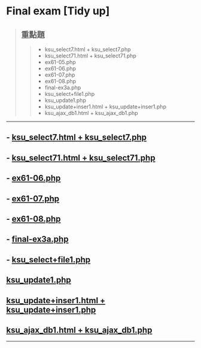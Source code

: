 # Final exam [Tidy up] 
> ## 重點題
>> - ksu_select7.html + ksu_select7.php
>> - ksu_select71.html + ksu_select71.php
>> - ex61-05.php
>> - ex61-06.php
>> - ex61-07.php
>> - ex61-08.php
>> - final-ex3a.php
>> - ksu_select+file1.php
>> - ksu_update1.php
>> - ksu_update+inser1.html + ksu_update+inser1.php
>> - ksu_ajax_db1.html + ksu_ajax_db1.php
---
## - [ksu_select7.html + ksu_select7.php](https://github.com/ChengHan16/Cs4high_4080E036/blob/master/%E4%BC%BA%E6%9C%8D%E5%99%A8%E6%9E%B6%E8%A8%AD%E5%AF%A6%E5%8B%99(Server%20setup%20practice)%20%5B109-2%5D/Final%20exam%20File/ksu_select7.html%20+%20ksu_select7.php.md)

## - [ksu_select71.html + ksu_select71.php](https://github.com/ChengHan16/Cs4high_4080E036/blob/master/%E4%BC%BA%E6%9C%8D%E5%99%A8%E6%9E%B6%E8%A8%AD%E5%AF%A6%E5%8B%99(Server%20setup%20practice)%20%5B109-2%5D/Final%20exam%20File/ksu_select71.html%20%2B%20ksu_select71.php.md)

## - [ex61-06.php](https://github.com/ChengHan16/Cs4high_4080E036/blob/master/%E4%BC%BA%E6%9C%8D%E5%99%A8%E6%9E%B6%E8%A8%AD%E5%AF%A6%E5%8B%99(Server%20setup%20practice)%20%5B109-2%5D/Final%20exam%20File/ex61-06.php.md)

## - [ex61-07.php](https://github.com/ChengHan16/Cs4high_4080E036/blob/master/%E4%BC%BA%E6%9C%8D%E5%99%A8%E6%9E%B6%E8%A8%AD%E5%AF%A6%E5%8B%99(Server%20setup%20practice)%20%5B109-2%5D/Final%20exam%20File/ex61-07.php.md)

## - [ex61-08.php](https://github.com/ChengHan16/Cs4high_4080E036/blob/master/%E4%BC%BA%E6%9C%8D%E5%99%A8%E6%9E%B6%E8%A8%AD%E5%AF%A6%E5%8B%99(Server%20setup%20practice)%20%5B109-2%5D/Final%20exam%20File/ex61-08.php.md)

## - [final-ex3a.php](https://github.com/ChengHan16/Cs4high_4080E036/blob/master/%E4%BC%BA%E6%9C%8D%E5%99%A8%E6%9E%B6%E8%A8%AD%E5%AF%A6%E5%8B%99(Server%20setup%20practice)%20%5B109-2%5D/Final%20exam%20File/final-ex3a.php.md)

## - [ksu_select+file1.php](https://github.com/ChengHan16/Cs4high_4080E036/blob/master/%E4%BC%BA%E6%9C%8D%E5%99%A8%E6%9E%B6%E8%A8%AD%E5%AF%A6%E5%8B%99(Server%20setup%20practice)%20%5B109-2%5D/Final%20exam%20File/ksu_select%2Bfile1.php.md)

## [ksu_update1.php](https://github.com/ChengHan16/Cs4high_4080E036/blob/master/%E4%BC%BA%E6%9C%8D%E5%99%A8%E6%9E%B6%E8%A8%AD%E5%AF%A6%E5%8B%99(Server%20setup%20practice)%20%5B109-2%5D/Final%20exam%20File/ksu_update1.php.md)

## [ksu_update+inser1.html + ksu_update+inser1.php](https://github.com/ChengHan16/Cs4high_4080E036/blob/master/%E4%BC%BA%E6%9C%8D%E5%99%A8%E6%9E%B6%E8%A8%AD%E5%AF%A6%E5%8B%99(Server%20setup%20practice)%20%5B109-2%5D/Final%20exam%20File/ksu_update%2Binser1.html%20%2B%20ksu_update%2Binser1.php.md)

## [ksu_ajax_db1.html + ksu_ajax_db1.php](https://github.com/ChengHan16/Cs4high_4080E036/blob/master/%E4%BC%BA%E6%9C%8D%E5%99%A8%E6%9E%B6%E8%A8%AD%E5%AF%A6%E5%8B%99(Server%20setup%20practice)%20%5B109-2%5D/Final%20exam%20File/ksu_ajax_db1.html%20%2B%20ksu_ajax_db1.php.md)


---
